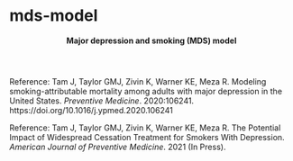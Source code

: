 # mds-model
<header><strong>Major depression and smoking (MDS) model</strong></header>

<p>
<p>Reference: Tam J, Taylor GMJ, Zivin K, Warner KE, Meza R. Modeling smoking-attributable mortality among adults with major depression in the United States. <i>Preventive Medicine</i>. 2020:106241.
https://doi.org/10.1016/j.ypmed.2020.106241 </p>

<p>Reference: Tam J, Taylor GMJ, Zivin K, Warner KE, Meza R. The Potential Impact of Widespread Cessation Treatment for Smokers With Depression. <i>American Journal of Preventive Medicine</i>. 2021 (In Press). </p>
